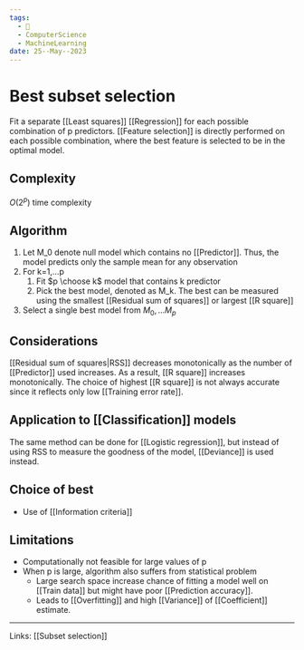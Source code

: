```yaml
---
tags:
  - 🌱
  - ComputerScience
  - MachineLearning
date: 25--May--2023
---
```


# Best subset selection

Fit a separate [[Least squares]] [[Regression]] for each possible combination of p predictors. [[Feature selection]] is directly performed on each possible combination, where the best feature is selected to be in the optimal model.
## Complexity
$O(2^p)$ time complexity
## Algorithm
1. Let M_0 denote null model which contains no [[Predictor]]. Thus, the model predicts only the sample mean for any observation
2. For k=1,…p
    1. Fit $p \choose k$ model that contains k predictor
    2. Pick the best model, denoted as M_k. The best can be measured using the smallest [[Residual sum of squares]] or largest [[R square]]
3. Select a single best model from $M_0,...M_p$
## Considerations
[[Residual sum of squares|RSS]] decreases monotonically as the number of [[Predictor]] used increases. As a result, [[R square]] increases monotonically. The choice of highest [[R square]] is not always accurate since it reflects only low [[Training error rate]].
## Application to [[Classification]] models
The same method can be done for [[Logistic regression]], but instead of using RSS to measure the goodness of the model, [[Deviance]] is used instead.
## Choice of best
- Use of [[Information criteria]]
## Limitations
- Computationally not feasible for large values of p
- When p is large, algorithm also suffers from statistical problem
    - Large search space increase chance of fitting a model well on [[Train data]] but might have poor [[Prediction accuracy]].
    - Leads to [[Overfitting]] and high [[Variance]] of [[Coefficient]] estimate.
---
Links: [[Subset selection]]